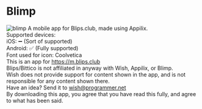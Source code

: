 # Blimp
![blimp](https://github.com/wish13yt/blimp/assets/100239673/e31c709b-7bde-46d7-bd53-f6f2a21535c2)
A mobile app for Blips.club, made using Appilix.
<br>
Supported devices:
<br>
iOS: ➖ (Sort of supported)
<br>
Android: ✅ (Fully supported)
<br>
Font used for icon: Coolvetica
<br>
This is an app for https://m.blips.club
<br>
Blips/Bittico is not affiliated in anyway with Wish, Appilix, or Blimp.
<br>
Wish does not provide support for content shown in the app, and is not responsible for any content shown there.
<br>
Have an idea? Send it to wish@programmer.net
<br>
By downloading this app, you agree that you have read this fully, and agree to what has been said.
